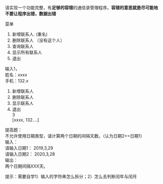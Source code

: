 
请实现一个功能完整，有**足够的容错**的通信录管理程序。**容错的意思就是尽可能地不要让程序出错，数据出错**  

菜单  

  1. 新增联系人. (重名)  
  2. 删除联系人 （没有这个人）  
  3. 查询联系人   
  4. 显示所有联系人  
  5. 退出  

输入1，  
姓名：xxxx  
手机：132.x  

  1. 新增联系人  
  2. 删除联系人  
  3. 显示联系人  
  4. 退出  
3  
[xxxx, 132….]  

提高题：  
不允许使用日期类型，请计算两个日期的间隔天数。（认为日期2>=日期1）  
输入：  
请输入日期1： 2019,3,29  
请输入日期2： 2020,3,28  
输出：  
两个日期间隔XXX天。  

提示：需要自学1）输入的字符串怎么拆分；2）怎么去判断闰年与闰月  
